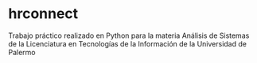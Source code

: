 # hrconnect
Trabajo práctico realizado en Python para la materia Análisis de Sistemas de la Licenciatura en Tecnologías de la Información de la Universidad de Palermo
